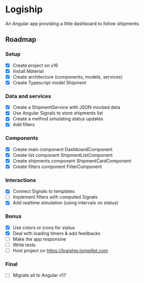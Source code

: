 # Logiship

An Angular app providing a little dashboard to follow shipments

## Roadmap

### Setup

- [x] Create project on v16
- [x] Install Material
- [x] Create architecture (components, models, services)
- [x] Create Typescript model Shipment

### Data and services

- [x] Create a ShipmentService with JSON mocked data
- [x] Use Angular Signals to store shipments list
- [x] Create a method simulating status updates
- [x] Add filters

### Components

- [x] Create main component DashboardComponent
- [x] Create list component ShipmentListComponent
- [x] Create shipments component ShipmentCardComponent
- [x] Create filters component FilterComponent

### Interactions

- [x] Connect Signals to templates
- [ ] Implement filters with computed Signals
- [x] Add realtime simulation (using intervals on status)

### Bonus

- [x] Use colors or icons for status
- [x] Deal with loading timers & add feedbacks
- [ ] Make the app responsive
- [ ] Write tests
- [ ] Host project on https://logiship.tompillet.com

### Final

- [ ] Migrate all to Angular v17
